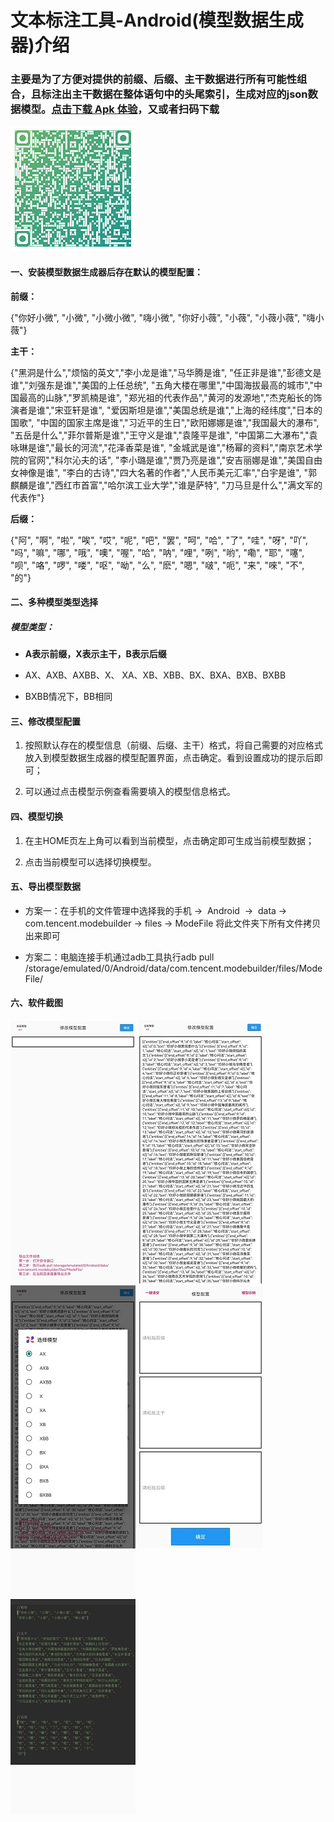 # 文本标注工具-Android(模型数据生成器)介绍

### 主要是为了方便对提供的前缀、后缀、主干数据进行所有可能性组合，且标注出主干数据在整体语句中的头尾索引，生成对应的json数据模型。[点击下载 Apk 体验](https://raw.githubusercontent.com/yyds-zy/ModeBuilder/master/app/debug/ModeBuilder.apk)，又或者扫码下载

![](picture/demo_code.png)

#### 一、安装模型数据生成器后存在默认的模型配置：

**前缀：**

{"你好小微", "小微", "小微小微", "嗨小微",
"你好小薇", "小薇", "小薇小薇", "嗨小薇"}

**主干：**

{"黑洞是什么","烦恼的英文","李小龙是谁","马华腾是谁",
"任正非是谁","彭德文是谁","刘强东是谁","美国的上任总统",
"五角大楼在哪里","中国海拔最高的城市","中国最高的山脉","罗凯楠是谁",
"郑光祖的代表作品","黄河的发源地","杰克船长的饰演者是谁","宋亚轩是谁",
"爱因斯坦是谁","美国总统是谁","上海的经纬度","日本的国歌",
"中国的国家主席是谁","习近平的生日","欧阳娜娜是谁","我国最大的瀑布",
"五岳是什么","菲尔普斯是谁","王守义是谁","袁隆平是谁",
"中国第二大瀑布","袁咏琳是谁","最长的河流","花泽香菜是谁",
"金城武是谁","杨幂的资料","南京艺术学院的官网","科尔沁夫的话",
"李小璐是谁","贾乃亮是谁","安吉丽娜是谁","美国自由女神像是谁",
"李白的古诗","四大名著的作者","人民币美元汇率","白宇是谁",
"郭麒麟是谁","西红市首富","哈尔滨工业大学","谁是萨特",
"刀马旦是什么","满文军的代表作"}

**后缀：**

{"阿", "啊", "啦", "唉", "哎", "呢", "吧",
"罢", "呵", "哈", "了", "哇", "呀", "吖",
"吗", "嘛", "哪", "哦", "噢", "喔", "哈",
"呐", "哩", "咧", "哟", "嘞", "耶", "噻",
"呗", "咯", "啰", "喽", "呕", "呦", "么",
"麽", "嗯", "啵", "呃", "来", "唻", "不",
"的"}

#### 二、多种模型类型选择

##### 模型类型：

- **A表示前缀，X表示主干，B表示后缀**

- AX、AXB、AXBB、X、 XA、XB、XBB、BX、BXA、BXB、BXBB

- BXBB情况下，BB相同

#### 三、修改模型配置

1. 按照默认存在的模型信息（前缀、后缀、主干）格式，将自己需要的对应格式放入到模型数据生成器的模型配置界面，点击确定。看到设置成功的提示后即可；

2. 可以通过点击模型示例查看需要填入的模型信息格式。

#### 四、模型切换

1. 在主HOME页左上角可以看到当前模型，点击确定即可生成当前模型数据；

2. 点击当前模型可以选择切换模型。

#### 五、导出模型数据

- 方案一：在手机的文件管理中选择我的手机 →  Android  →  data → com.tencent.modebuilder → files → ModeFile 将此文件夹下所有文件拷贝出来即可

- 方案二：电脑连接手机通过adb工具执行adb pull /storage/emulated/0/Android/data/com.tencent.modebuilder/files/ModeFile/

#### 六、软件截图
![](picture/activity/1.jpg) ![](picture/activity/2.jpg) ![](picture/activity/3.jpg)
![](picture/activity/4.jpg) ![](picture/activity/5.jpg)
